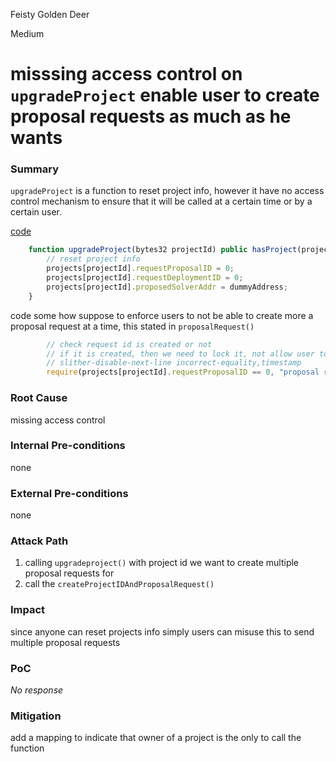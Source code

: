 Feisty Golden Deer

Medium

# misssing access control on `upgradeProject` enable user to create proposal requests as much as he wants

### Summary

`upgradeProject` is a function to reset project info, however it have no access control mechanism to ensure that it will be called at a certain time or by a certain user.
 
[code](https://github.com/sherlock-audit/2025-03-crestal-network/blob/27a3c28155702b3a68f29347efedffb048010e33/crestal-omni-contracts/src/BlueprintCore.sol#L198) 

```javascript
    function upgradeProject(bytes32 projectId) public hasProject(projectId) {
        // reset project info
        projects[projectId].requestProposalID = 0;
        projects[projectId].requestDeploymentID = 0;
        projects[projectId].proposedSolverAddr = dummyAddress;
    }
```

code some how suppose to enforce users to not be able to create more a proposal request at a time, this stated in `proposalRequest()` 

```javascript
        // check request id is created or not
        // if it is created, then we need to lock it, not allow user to trigger proposal request again
        // slither-disable-next-line incorrect-equality,timestamp
        require(projects[projectId].requestProposalID == 0, "proposal requestID already exists");
```

### Root Cause

missing access control

### Internal Pre-conditions

none

### External Pre-conditions

none

### Attack Path

1. calling `upgradeproject()` with project id we want to create multiple proposal requests for
2. call the `createProjectIDAndProposalRequest()` 

### Impact

since anyone can reset projects info simply users can misuse this to send multiple proposal requests
 

### PoC

_No response_

### Mitigation

add a mapping to indicate that owner of a project is the only to call the function